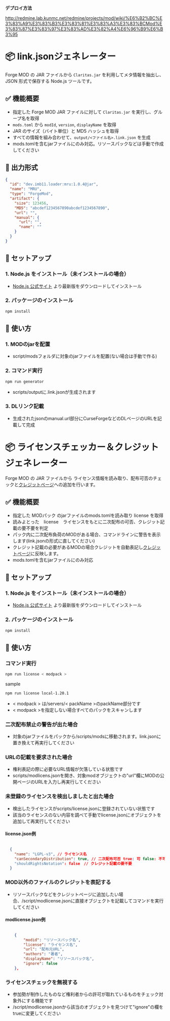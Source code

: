 **デプロイ方法**

http://redmine.lab.kunmc.net/redmine/projects/mod/wiki/%E6%B2%BC%E3%83%A9%E3%83%B3%E3%83%81%E3%83%A3%E3%83%BCMod%E3%83%87%E3%83%97%E3%83%AD%E3%82%A4%E6%96%B9%E6%B3%95

# 📦 link.jsonジェネレーター

Forge MOD の JAR ファイルから `Claritas.jar` を利用してメタ情報を抽出し、JSON 形式で保存する Node.js ツールです。

## ✅ 機能概要

- 指定した Forge MOD JAR ファイルに対して `Claritas.jar` を実行し、グループ名を取得
- `mods.toml` から `modId`, `version`, `displayName` を取得
- JAR のサイズ（バイト単位）と MD5 ハッシュを取得
- すべての情報を組み合わせて、`output/<ファイル名>.link.json` を生成
- mods.tomlを含むjarファイルにのみ対応。リソースパックなどは手動で作成してください

## 📁 出力形式

```json
{
  "id": "dev.imb11.loader:mru:1.0.4@jar",
  "name": "MRU",
  "type": "ForgeMod",
  "artifact": {
    "size": 123456,
    "MD5": "abcdef1234567890abcdef1234567890",
    "url": "",
    "manual": {
      "url": "",
      "name": ""
    }
  }
}
```

## 🚀 セットアップ

### 1. Node.js をインストール（未インストールの場合）

- [Node.js 公式サイト](https://nodejs.org/) より最新版をダウンロードしてインストール

### 2. パッケージのインストール

```bash
npm install
```

## 🏁 使い方

### 1. MODのjarを配置

- script/modsフォルダに対象のjarファイルを配置(ない場合は手動で作る)

### 2. コマンド実行

```bash
npm run generator
```

- scripts/outputに<modName>.link.jsonが生成されます

### 3. DLリンク記載

- 生成されたjsonのmanual.url部分にCurseForgeなどのDLページのURLを記載して完成

# 📦 ライセンスチェッカー＆クレジットジェネレーター

Forge MOD の JAR ファイルから ライセンス情報を読み取り、配布可否のチェックと[クレジットページ](https://teamkun.github.io/ModPacks/)への追加を行います。

## ✅ 機能概要

- 指定した MODパック のjarファイルのmods.tomlを読み取り license を取得
- 読みよとった　license　ライセンスをもとに二次配布の可否、クレジット記載の要不要を判定
- パック内に二次配布負荷のMODがある場合、コマンドラインに警告を表示します(link.jsonの形式に直してください)
- クレジット記載の必要があるMODの場合クレジットを自動表記し[クレジットページ](https://teamkun.github.io/ModPacks/)に反映します。
- mods.tomlを含むjarファイルにのみ対応

## 🚀 セットアップ

### 1. Node.js をインストール（未インストールの場合）

- [Node.js 公式サイト](https://nodejs.org/) より最新版をダウンロードしてインストール

### 2. パッケージのインストール

```bash
npm install
```

## 🏁 使い方

### コマンド実行

```bash
npm run license < modpack >
```

sample
```bash
npm run license local-1.20.1
```

- < modpack > は/servers/< packName >のpackName部分です
- < modpack >を指定しない場合すべてのパックをスキャンします

### 二次配布禁止の警告が出た場合

- 対象のjarファイルをパックから/scripts/modsに移動されます。link.jsonに置き換えて再実行してください

### URLの記載を要求された場合

- 権利表記の際に必要なURL情報が欠落している状態です
- scripts/modlicens.jsonを開き、対象modオブジェクトの"url"欄にMODの公開ページのURLを入力し再実行してください

### 未登録のライセンスを検出しましたと出た場合

- 検出したライセンスがscripts/license.jsonに登録されていない状態です
- 該当のライセンスのない内容を調べて手動でlicense.jsonにオブジェクトを追加して再実行してください

#### license.json例
```json

  {
    "name": "LGPL-v3", // ライセンス名
    "canSecondaryDistribution": true, // 二次配布可否 true: 可 false: 不可
    "shouldRightsNotation": false　// クレジット記載の要不要
  }
```

### MOD以外のファイルのクレジットを表記する

- リソースパックなどをクレジットページに追加したい場合、/script/modlicense.jsonに直接オブジェクトを記載してコマンドを実行してください

#### modlicense.json例
```json

    {
        "modid": "リソースパック名",
        "license": "ライセンス名",
        "url": "配布元URL",
        "authors": "著者",
        "displayName": "リソースパック名",
        "ignore": false
    },
```

### ライセンスチェックを無視する

- 参加勢が制作したものなど権利者からの許可が取れているものをチェック対象外にする機能です
- /script/modlicense.jsonから該当のオブジェクトを見つけて"ignore"の欄をtrueに変更してください
